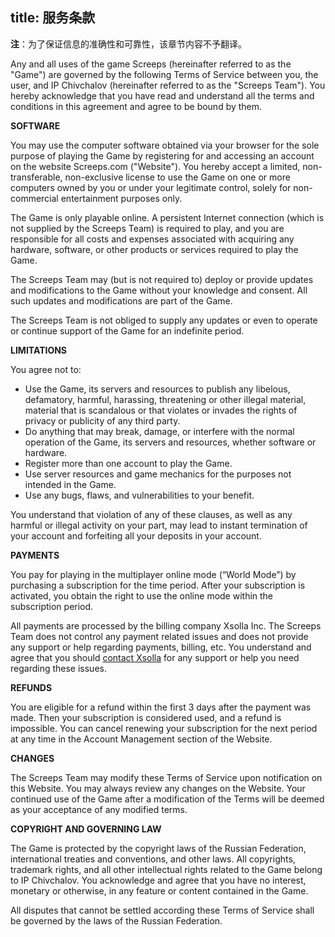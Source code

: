 title: 服务条款
---

**注**：为了保证信息的准确性和可靠性，该章节内容不予翻译。

Any and all uses of the game Screeps (hereinafter referred to as the "Game") are governed by the following Terms of Service between you, the user, and IP Chivchalov (hereinafter referred to as the "Screeps Team"). You hereby acknowledge that you have read and understand all the terms and conditions in this agreement and agree to be bound by them.

**SOFTWARE**

You may use the computer software obtained via your browser for the sole purpose of playing the Game by registering for and accessing an account on the website Screeps.com ("Website"). You hereby accept a limited, non-transferable, non-exclusive license to use the Game on one or more computers owned by you or under your legitimate control, solely for non-commercial entertainment purposes only.

The Game is only playable online. A persistent Internet connection (which is not supplied by the Screeps Team) is required to play, and you are responsible for all costs and expenses associated with acquiring any hardware, software, or other products or services required to play the Game.

The Screeps Team may (but is not required to) deploy or provide updates and modifications to the Game without your knowledge and consent. All such updates and modifications are part of the Game.

The Screeps Team is not obliged to supply any updates or even to operate or continue support of the Game for an indefinite period.

**LIMITATIONS**

You agree not to:

*   Use the Game, its servers and resources to publish any libelous, defamatory, harmful, harassing, threatening or other illegal material, material that is scandalous or that violates or invades the rights of privacy or publicity of any third party.
*   Do anything that may break, damage, or interfere with the normal operation of the Game, its servers and resources, whether software or hardware.
*   Register more than one account to play the Game.
*   Use server resources and game mechanics for the purposes not intended in the Game.
*   Use any bugs, flaws, and vulnerabilities to your benefit.

You understand that violation of any of these clauses, as well as any harmful or illegal activity on your part, may lead to instant termination of your account and forfeiting all your deposits in your account.

**PAYMENTS**

You pay for playing in the multiplayer online mode (“World Mode”) by purchasing a subscription for the time period. After your subscription is activated, you obtain the right to use the online mode within the subscription period.

All payments are processed by the billing company Xsolla Inc. The Screeps Team does not control any payment related issues and does not provide any support or help regarding payments, billing, etc. You understand and agree that you should [contact Xsolla](https://help.xsolla.com) for any support or help you need regarding these issues.

**REFUNDS**

You are eligible for a refund within the first 3 days after the payment was made. Then your subscription is considered used, and a refund is impossible. You can cancel renewing your subscription for the next period at any time in the Account Management section of the Website.

**CHANGES**

The Screeps Team may modify these Terms of Service upon notification on this Website. You may always review any changes on the Website. Your continued use of the Game after a modification of the Terms will be deemed as your acceptance of any modified terms.

**COPYRIGHT AND GOVERNING LAW**

The Game is protected by the copyright laws of the Russian Federation, international treaties and conventions, and other laws. All copyrights, trademark rights, and all other intellectual rights related to the Game belong to IP Chivchalov. You acknowledge and agree that you have no interest, monetary or otherwise, in any feature or content contained in the Game.

All disputes that cannot be settled according these Terms of Service shall be governed by the laws of the Russian Federation.